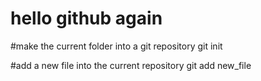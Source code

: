 # hello github again

#make the current folder into a git repository 
git init 

#add a new file into the current repository 
git add new_file